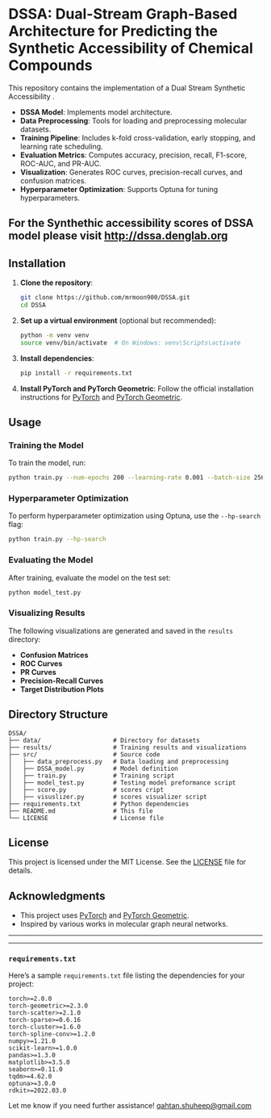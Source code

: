 
# DSSA: Dual-Stream Graph-Based Architecture for Predicting the Synthetic Accessibility of Chemical Compounds

This repository contains the implementation of a Dual Stream Synthetic Accessibility .

- **DSSA Model**: Implements model architecture.
- **Data Preprocessing**: Tools for loading and preprocessing molecular datasets.
- **Training Pipeline**: Includes k-fold cross-validation, early stopping, and learning rate scheduling.
- **Evaluation Metrics**: Computes accuracy, precision, recall, F1-score, ROC-AUC, and PR-AUC.
- **Visualization**: Generates ROC curves, precision-recall curves, and confusion matrices.
- **Hyperparameter Optimization**: Supports Optuna for tuning hyperparameters.

## For the Synthethic accessibility scores of DSSA model please visit http://dssa.denglab.org


## Installation

1. **Clone the repository**:
   ```bash
   git clone https://github.com/mrmoon900/DSSA.git
   cd DSSA
   ```

2. **Set up a virtual environment** (optional but recommended):
   ```bash
   python -m venv venv
   source venv/bin/activate  # On Windows: venv\Scripts\activate
   ```

3. **Install dependencies**:
   ```bash
   pip install -r requirements.txt
   ```

4. **Install PyTorch and PyTorch Geometric**:
   Follow the official installation instructions for [PyTorch](https://pytorch.org/get-started/locally/) and [PyTorch Geometric](https://pytorch-geometric.readthedocs.io/en/latest/notes/installation.html).

## Usage

### Training the Model

To train the model, run:
```bash
python train.py --num-epochs 200 --learning-rate 0.001 --batch-size 256
```

### Hyperparameter Optimization

To perform hyperparameter optimization using Optuna, use the `--hp-search` flag:
```bash
python train.py --hp-search
```

### Evaluating the Model

After training, evaluate the model on the test set:
```bash
python model_test.py
```

### Visualizing Results

The following visualizations are generated and saved in the `results` directory:
- **Confusion Matrices**
- **ROC Curves**
- **PR  Curves**
- **Precision-Recall Curves**
- **Target Distribution Plots**

## Directory Structure

```
DSSA/
├── data/                    # Directory for datasets
├── results/                 # Training results and visualizations
├── src/                     # Source code
│   ├── data_preprocess.py   # Data loading and preprocessing
│   ├── DSSA_model.py        # Model definition
│   ├── train.py             # Training script
│   ├── model_test.py        # Testing model preformance script
│   ├── score.py             # scores cript
│   ├── visuslizer.py        # scores visualizer script
├── requirements.txt         # Python dependencies
├── README.md                # This file
└── LICENSE                  # License file
```

## License

This project is licensed under the MIT License. See the [LICENSE](LICENSE) file for details.

## Acknowledgments

- This project uses [PyTorch](https://pytorch.org/) and [PyTorch Geometric](https://pytorch-geometric.readthedocs.io/).
- Inspired by various works in molecular graph neural networks.
---
---

### **`requirements.txt`**

Here’s a sample `requirements.txt` file listing the dependencies for your project:

```plaintext
torch>=2.0.0
torch-geometric>=2.3.0
torch-scatter>=2.1.0
torch-sparse>=0.6.16
torch-cluster>=1.6.0
torch-spline-conv>=1.2.0
numpy>=1.21.0
scikit-learn>=1.0.0
pandas>=1.3.0
matplotlib>=3.5.0
seaborn>=0.11.0
tqdm>=4.62.0
optuna>=3.0.0
rdkit>=2022.03.0
```




Let me know if you need further assistance!
qahtan.shuheep@gmail.com
